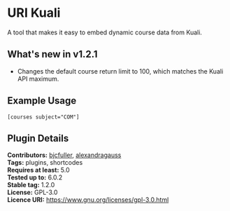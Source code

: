 # URI Kuali

A tool that makes it easy to embed dynamic course data from Kuali.

## What's new in v1.2.1

- Changes the default course return limit to 100, which matches the Kuali API maximum.

## Example Usage

``[courses subject="COM"]``

## Plugin Details

__Contributors:__ [bjcfuller](https://github.com/bjcfuller), [alexandragauss](https://github.com/alexandragauss)  
__Tags:__ plugins, shortcodes  
__Requires at least:__ 5.0  
__Tested up to:__ 6.0.2  
__Stable tag:__ 1.2.0  
__License:__ GPL-3.0  
__Licence URI:__ https://www.gnu.org/licenses/gpl-3.0.html
